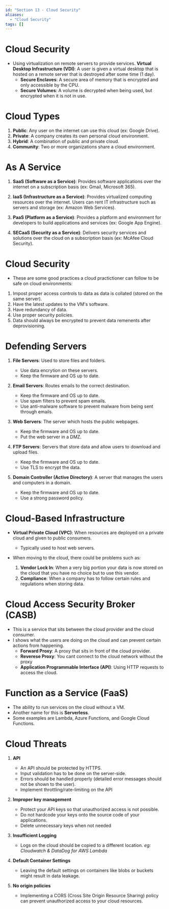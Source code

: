 ```yaml
---
id: "Section 13 - Cloud Security"
aliases:
  - "Cloud Security"
tags: []
---
```


# Cloud Security
+ Using virtualization on remote servers to provide services.
**Virtual Desktop Infrastructure (VDI)**: A user is given a virtual desktop that is hosted on a remote server that is destroyed after some time (1 day).
    + **Secure Enclaves**: A secure area of memory that is encrypted and only accessible by the CPU.
    + **Secure Volumes**: A volume is decrypted when being used, but encrypted when it is not in use.

# Cloud Types
1. **Public**: Any user on the internet can use this cloud (ex: Google Drive).
2. **Private**: A company creates its own personal cloud environment.
3. **Hybrid**: A combination of public and private cloud.
4. **Community**: Two or more organizations share a cloud environment.

# As A Service
1. **SaaS (Software as a Service)**: Provides software applications over the internet on a subscription basis (ex: Gmail, Microsoft 365).

2. **IaaS (Infrastructure as a Service)**: Provides virtualized computing resources over the internet. Users can rent IT infrastructure such as servers and storage (ex: Amazon Web Services).

3. **PaaS (Platform as a Service)**: Provides a platform and environment for developers to build applications and services (ex: Google App Engine).

4. **SECaaS (Security as a Service)**: Delivers security services and solutions over the cloud on a subscription basis (ex: McAfee Cloud Security).

# Cloud Security
+ These are some good practices a cloud practictioner can follow to be safe on cloud environments:
1. Impost proper access controls to data as data is collated (stored on the same server).
2. Have the latest updates to the VM's software.
3. Have redundancy of data.
4. Use proper security policies.
5. Data should always be encrypted to prevent data remenents after deprovisioning.

# Defending Servers
1. **File Servers**: Used to store files and folders.
    + Use data encrytion on these servers.
    + Keep the firmware and OS up to date.

2. **Email Servers**: Routes emails to the correct destination.
    + Keep the firmware and OS up to date.
    + Use spam filters to prevent spam emails.
    + Use anti-malware software to prevent malware from being sent through emails.

3. **Web Servers**: The server which hosts the public webpages.
    + Keep the firmware and OS up to date.
    + Put the web server in a DMZ.

3. **FTP Servers**: Servers that store data and allow users to download and upload files.
    + Keep the firmware and OS up to date.
    + Use TLS to encrypt the data.

4. **Domain Controller (Active Directory)**: A server that manages the users and computers in a domain.
    + Keep the firmware and OS up to date.
    + Use a strong password policy.

# Cloud-Based Infrastructure
 + **Virtual Private Cloud (VPC)**: When resources are deployed on a private cloud and given to public consumers.
    + Typically used to host web servers.

+ When moving to the cloud, there could be problems such as:
    1) **Vendor Lock In**: When a very big portion your data is now stored on the cloud that you have no choice but to use this vendor.
    2) **Compliance**: When a company has to follow certain rules and regulations when storing data.

# Cloud Access Security Broker (CASB)
+ This is a service that sits between the cloud provider and the cloud consumer.
+ I shows what the users are doing on the cloud and can prevent certain actions from happening.
    + **Forward Proxy**: A proxy that sits in front of the cloud provider.
    + **Reverese Proxy**: You cant connect to the cloud network without the proxy
    + **Application Programmable Interface (API)**: Using HTTP requests to access the cloud.

# Function as a Service (FaaS)
+ The ability to run services on the cloud without a VM.
+ Another name for this is **Serverless**.
+ Some examples are Lambda, Azure Functions, and Google Cloud Functions.

# Cloud Threats
1. **API**
    + An API should be protected by HTTPS.
    + Input validation has to be done on the server-side.
    + Errors should be handled properly (detailed error messages should not be shown to the user).
    + Implement throttling/rate-limiting on the API

2. **Improper key management**
    + Protect your API keys so that unauthorized access is not possible.
    + Do not hardcode your keys onto the source code of your applications.
    + Delete unnecessary keys when not needed

3. **Insufficient Logging**
    + Logs on the cloud should be copied to a different location.
        *eg: Cloudwatch & DataDog for AWS Lambda*

4. **Default Container Settings**
    + Leaving the default settings on containers like blobs or buckets might result in data leakage.

5. **No origin policies**
    + Implementing a CORS (Cross Site Origin Resource Sharing) policy can prevent unauthorized access to your cloud resources.
